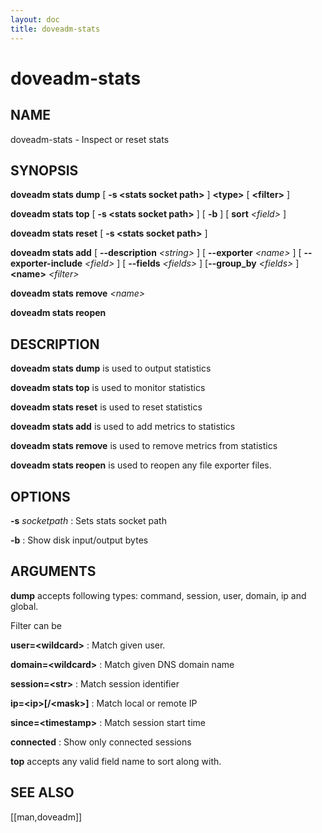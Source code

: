 ```yaml
---
layout: doc
title: doveadm-stats
---
```


# doveadm-stats

## NAME

doveadm-stats - Inspect or reset stats

## SYNOPSIS

**doveadm stats dump** [ **-s \<stats socket path\>** ] **\<type\>** [ **\<filter\>** ]

**doveadm stats top** [ **-s \<stats socket path\>** ] [ **-b** ] [ **sort** *\<field\>* ]

**doveadm stats reset** [ **-s \<stats socket path\>** ]

**doveadm stats add** [ **-\-description** *\<string\>* ] [ **-\-exporter** *\<name\>* ] [ **-\-exporter-include** *\<field\>* ] [ **-\-fields** *\<fields\>* ] [**-\-group_by** *\<fields\>* ] **\<name\>** *\<filter\>*

**doveadm stats remove** *\<name\>*

**doveadm stats reopen**

## DESCRIPTION

**doveadm stats dump** is used to output statistics

**doveadm stats top** is used to monitor statistics

**doveadm stats reset** is used to reset statistics

**doveadm stats add** is used to add metrics to statistics

**doveadm stats remove** is used to remove metrics from statistics

**doveadm stats reopen** is used to reopen any file exporter files.

## OPTIONS

**-s** *socketpath*
:   Sets stats socket path

**-b**
:   Show disk input/output bytes

## ARGUMENTS

**dump** accepts following types: command, session, user, domain, ip and
global.

Filter can be

**user=\<wildcard\>**
:   Match given user.

**domain=\<wildcard\>**
:   Match given DNS domain name

**session=\<str\>**
:   Match session identifier

**ip=\<ip\>[/\<mask\>]**
:   Match local or remote IP

**since=\<timestamp\>**
:   Match session start time

**connected**
:   Show only connected sessions

**top** accepts any valid field name to sort along with.

<!-- @include: include/reporting-bugs.inc -->

## SEE ALSO

[[man,doveadm]]
